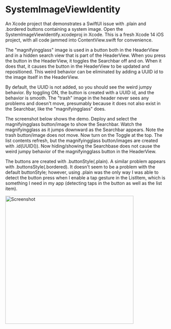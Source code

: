 # SystemImageViewIdentity

An Xcode project that demonstrates a SwiftUI issue with .plain and .bordered buttons containing a system image. Open the
SystemImageViewIdentify.xcodeproj in Xcode. This is a fresh Xcode 14 iOS project, with all code jammed into ContentView.swift
for convenience.

The "magnifyingglass" image is used in a button both in the HeaderView and in a hidden search view that is part of the HeaderView.
When you press the button in the HeaderView, it toggles the Searchbar off and on. When it does that, it causes the button in the 
HeaderView to be updated and repositioned. This weird behavior can be eliminated by adding a UUID id to the image itself in the 
HeaderView.

By default, the UUID is not added, so you should see the weird jumpy behavior. By toggling ON, the button is created with a UUID id, 
and the behavior is smooth. The "trash" image in the header never sees any problems and doesn't move, presumably because it does not 
also exist in the Searchbar, like the "magnifyingglass" does.

The screenshot below shows the demo. Deploy and select the magnifyingglass button/image to show the Searchbar. Watch the magnifyingglass as it 
jumps downward as the Searchbar appears. Note the trash button/image does not move. Now turn on the Toggle at the top. The list contents refresh, 
but the magnifyingglass button/images are created with .id(UUID()). Now hiding/showing the Searchbase does not cause the weird jumpy behavior 
of the magnifyingglass button in the HeaderView.

The buttons are created with .buttonStyle(.plain). A similar problem appears with .buttonsStyle(.bordered). It doesn't seem to be a problem with 
the default buttonStyle; however, using .plain was the only way I was able to detect the button press when I enable a tap gesture in the ListItem, 
which is something I need in my app (detecting taps in the button as well as the list item).

<img src="https://user-images.githubusercontent.com/1020361/205408449-8e1110c3-a8c4-4148-97a9-cbd6fbb57d93.png" alt="Screenshot" width="400"/>
